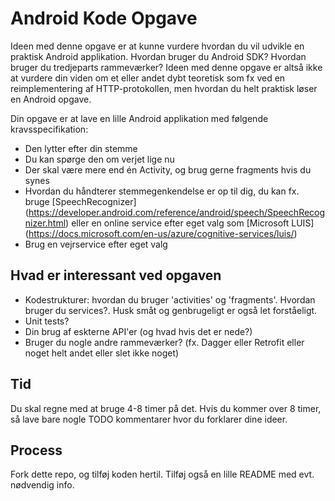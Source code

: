 # Android Kode Opgave
Ideen med denne opgave er at kunne vurdere hvordan du vil udvikle en praktisk Android applikation. Hvordan bruger du Android SDK? Hvordan bruger du tredjeparts rammeværker? Ideen med denne opgave er altså ikke at vurdere din viden om et eller andet dybt teoretisk som fx ved en reimplementering af HTTP-protokollen, men hvordan du helt praktisk løser en Android opgave.

Din opgave er at lave en lille Android applikation med følgende kravsspecifikation:
- Den lytter efter din stemme
- Du kan spørge den om verjet lige nu
- Der skal være mere end én Activity, og brug gerne fragments hvis du synes
- Hvordan du håndterer stemmegenkendelse er op til dig, du kan fx. bruge [SpeechRecognizer] (https://developer.android.com/reference/android/speech/SpeechRecognizer.html) eller en online service efter eget valg som [Microsoft LUIS] (https://docs.microsoft.com/en-us/azure/cognitive-services/luis/)
- Brug en vejrservice efter eget valg

## Hvad er interessant ved opgaven
- Kodestrukturer: hvordan du bruger 'activities' og 'fragments'. Hvordan bruger du services?. Husk småt og genbrugeligt er også let forståeligt.
- Unit tests?
- Din brug af eskterne API'er (og hvad hvis det er nede?)
- Bruger du nogle andre rammeværker? (fx. Dagger eller Retrofit eller noget helt andet eller slet ikke noget)

## Tid
Du skal regne med at bruge 4-8 timer på det. Hvis du kommer over 8 timer, så lave bare nogle TODO kommentarer hvor du forklarer dine ideer.

## Process
Fork dette repo, og tilføj koden hertil. Tilføj også en lille README med evt. nødvendig info.

